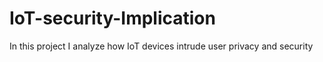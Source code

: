 # IoT-security-Implication
In this project I analyze how IoT devices intrude user privacy and security
